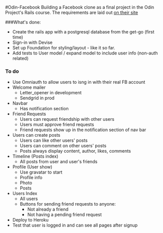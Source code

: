 #Odin-Facebook
Building a Facebook clone as a final project in the Odin Project's Rails course. The requirements are laid out [on their site](http://www.theodinproject.com/ruby-on-rails/final-project)

###What's done:
* Create the rails app with a postgresql database from the get-go (first time)
* Sign-in with Devise
* Set up Foundation for styling/layout - like it so far.
* Add tests to User model / expand model to include user info (non-auth related)

### To do
* Use Omniauth to allow users to isng in with their real FB account
* Welcome mailer
  * Letter_opener in development
  * Sendgrid in prod
* Navbar
  * Has notification section
* Friend Requests
  * Users can request friendship with other users
  * Users must approve friend requests
  * Friend requests show up in the notification section of nav bar
* Users can create posts
  * Users can like other users' posts
  * Users can comment on other users' posts
  * Posts always display content, author, likes, comments
* Timeline (Posts index)
  * All posts from user and user's friends
* Profile (User show)
  * Use gravatar to start
  * Profile info
  * Photo
  * Posts
* Users Index
  * All users
  * Buttons for sending friend requests to anyone:
    * Not already a friend
    * Not having a pending friend request
* Deploy to Heroku
* Test that user is logged in and can see all pages after signup